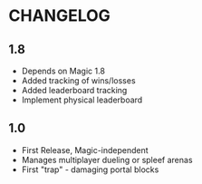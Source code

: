 # CHANGELOG

## 1.8

 - Depends on Magic 1.8
 - Added tracking of wins/losses
 - Added leaderboard tracking
 - Implement physical leaderboard

## 1.0

 - First Release, Magic-independent
 - Manages multiplayer dueling or spleef arenas
 - First "trap" - damaging portal blocks
